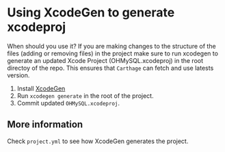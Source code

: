 # Using XcodeGen to generate xcodeproj

When should you use it? If you are making changes to the structure of the files (adding or removing files) in the project make sure to run xcodegen to generate an updated Xcode Project (OHMySQL.xcodeproj) in the root directoy of the repo. This ensures that `Carthage` can fetch and use latests version.

1. Install [XcodeGen](https://github.com/yonaskolb/XcodeGen#installing)
2. Run `xcodegen generate` in the root of the project.
3. Commit updated `OHMySQL.xcodeproj`.

## More information

Check `project.yml` to see how XcodeGen generates the project.
